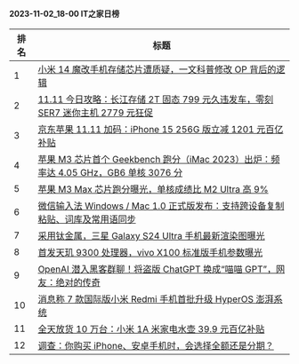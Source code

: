 #### 2023-11-02_18-00  IT之家日榜

| 排名 | 标题|
| --- | ---|
| 1 | [小米 14 魔改手机存储芯片遭质疑，一文科普修改 OP 背后的逻辑](https://www.ithome.com/0/729/390.htm) |
| 2 | [11.11 今日攻略：长江存储 2T 固态 799 元久违发车，零刻 SER7 迷你主机 2779 元狂促](https://www.ithome.com/0/729/406.htm) |
| 3 | [京东苹果 11.11 加码：iPhone 15 256G 版立减 1201 元百亿补贴](https://www.ithome.com/0/729/394.htm) |
| 4 | [苹果 M3 芯片首个 Geekbench 跑分（iMac 2023）出炉：频率达 4.05 GHz，GB6 单核 3076 分](https://www.ithome.com/0/729/384.htm) |
| 5 | [苹果 M3 Max 芯片跑分曝光，单核成绩比 M2 Ultra 高 9%](https://www.ithome.com/0/729/471.htm) |
| 6 | [微信输入法 Windows / Mac 1.0 正式版发布：支持跨设备复制粘贴、词库及常用语同步](https://www.ithome.com/0/729/358.htm) |
| 7 | [采用钛金属，三星 Galaxy S24 Ultra 手机最新渲染图曝光](https://www.ithome.com/0/729/484.htm) |
| 8 | [首发天玑 9300 处理器，vivo X100 标准版手机参数曝光](https://www.ithome.com/0/729/472.htm) |
| 9 | [OpenAI 潜入黑客群聊！将盗版 ChatGPT 换成“喵喵 GPT”，网友：绝对的传奇](https://www.ithome.com/0/729/405.htm) |
| 10 | [消息称 7 款国际版小米 Redmi 手机首批升级 HyperOS 澎湃系统](https://www.ithome.com/0/729/498.htm) |
| 11 | [全天放货 10 万台：小米 1A 米家电水壶 39.9 元百亿补贴](https://www.ithome.com/0/729/375.htm) |
| 12 | [调查：你购买 iPhone、安卓手机时，会选择全额还是分期？](https://www.ithome.com/0/729/417.htm) |
